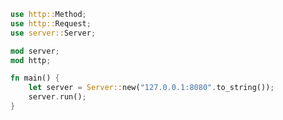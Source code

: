 ```rs linenums="1" hl_lines="1-6"
use http::Method;
use http::Request;
use server::Server;

mod server;
mod http;

fn main() {
    let server = Server::new("127.0.0.1:8080".to_string());
    server.run();
}
```